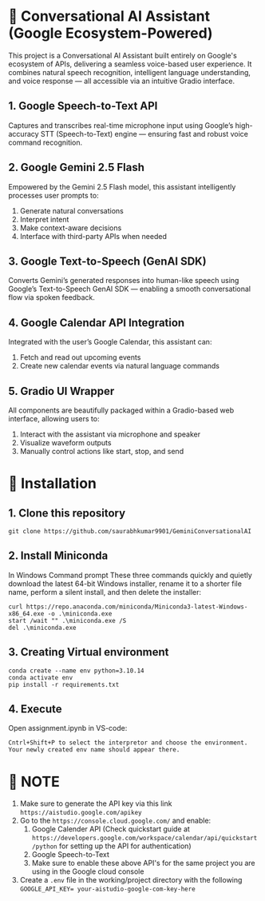 # 🧠 Conversational AI Assistant (Google Ecosystem-Powered)
This project is a Conversational AI Assistant built entirely on Google's ecosystem of APIs, delivering a seamless voice-based user experience. It combines natural speech recognition, intelligent language understanding, and voice response — all accessible via an intuitive Gradio interface.

## 1. Google Speech-to-Text API
Captures and transcribes real-time microphone input using Google’s high-accuracy STT (Speech-to-Text) engine — ensuring fast and robust voice command recognition.

## 2. Google Gemini 2.5 Flash
Empowered by the Gemini 2.5 Flash model, this assistant intelligently processes user prompts to:
1. Generate natural conversations
2. Interpret intent
3. Make context-aware decisions
4. Interface with third-party APIs when needed

## 3. Google Text-to-Speech (GenAI SDK)
Converts Gemini’s generated responses into human-like speech using Google’s Text-to-Speech GenAI SDK — enabling a smooth conversational flow via spoken feedback.

## 4. Google Calendar API Integration
Integrated with the user’s Google Calendar, this assistant can:
1. Fetch and read out upcoming events
2. Create new calendar events via natural language commands

## 5. Gradio UI Wrapper
All components are beautifully packaged within a Gradio-based web interface, allowing users to:
1. Interact with the assistant via microphone and speaker
2. Visualize waveform outputs
3. Manually control actions like start, stop, and send

# 🚀 Installation

## 1. Clone this repository
```git clone https://github.com/saurabhkumar9901/GeminiConversationalAI```
## 2. Install Miniconda
In Windows Command prompt
These three commands quickly and quietly download the latest 64-bit Windows installer, rename it to a shorter file name, perform a silent install, and then delete the installer:
```
curl https://repo.anaconda.com/miniconda/Miniconda3-latest-Windows-x86_64.exe -o .\miniconda.exe
start /wait "" .\miniconda.exe /S
del .\miniconda.exe
```
## 3. Creating Virtual environment 
```
conda create --name env python=3.10.14
conda activate env
pip install -r requirements.txt
```
## 4. Execute
Open assignment.ipynb in VS-code:
```
Cntrl+Shift+P to select the interpretor and choose the environment. Your newly created env name should appear there.
```
# 📘 NOTE
1. Make sure to generate the API key via this link
   ```https://aistudio.google.com/apikey```
2. Go to the ```https://console.cloud.google.com/``` and enable:
   1. Google Calender API (Check quickstart guide at ```https://developers.google.com/workspace/calendar/api/quickstart/python``` for setting up the API for authentication)
   2. Google Speech-to-Text
   3. Make sure to enable these above API's for the same project you are using in the Google cloud console
3. Create a ```.env``` file in the working/project directory with the following ```GOOGLE_API_KEY= your-aistudio-google-com-key-here```
  

